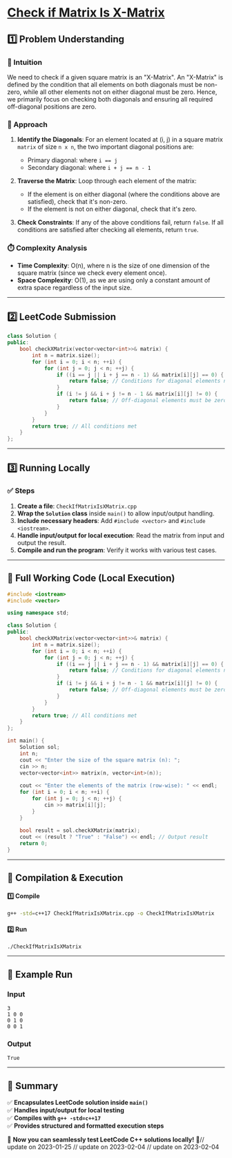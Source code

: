# **[Check if Matrix Is X-Matrix](https://leetcode.com/problems/check-if-matrix-is-x-matrix/description/)**  

## **1️⃣ Problem Understanding**  
### **📌 Intuition**  
We need to check if a given square matrix is an "X-Matrix". An "X-Matrix" is defined by the condition that all elements on both diagonals must be non-zero, while all other elements not on either diagonal must be zero. Hence, we primarily focus on checking both diagonals and ensuring all required off-diagonal positions are zero.

### **🚀 Approach**  
1. **Identify the Diagonals**: For an element located at (i, j) in a square matrix `matrix` of size `n x n`, the two important diagonal positions are:
   - Primary diagonal: where `i == j`
   - Secondary diagonal: where `i + j == n - 1`
   
2. **Traverse the Matrix**: Loop through each element of the matrix:
   - If the element is on either diagonal (where the conditions above are satisfied), check that it's non-zero.
   - If the element is not on either diagonal, check that it's zero.
   
3. **Check Constraints**: If any of the above conditions fail, return `false`. If all conditions are satisfied after checking all elements, return `true`.

### **⏱️ Complexity Analysis**  
- **Time Complexity**: O(n), where n is the size of one dimension of the square matrix (since we check every element once).  
- **Space Complexity**: O(1), as we are using only a constant amount of extra space regardless of the input size.  

---  

## **2️⃣ LeetCode Submission**  
```cpp
class Solution {
public:
    bool checkXMatrix(vector<vector<int>>& matrix) {
        int n = matrix.size();
        for (int i = 0; i < n; ++i) {
            for (int j = 0; j < n; ++j) {
                if ((i == j || i + j == n - 1) && matrix[i][j] == 0) {
                    return false; // Conditions for diagonal elements not met
                }
                if (i != j && i + j != n - 1 && matrix[i][j] != 0) {
                    return false; // Off-diagonal elements must be zero
                }
            }
        }
        return true; // All conditions met
    }
};  
```  

---  

## **3️⃣ Running Locally**  
### **✅ Steps**  
1. **Create a file**: `CheckIfMatrixIsXMatrix.cpp`  
2. **Wrap the `Solution` class** inside `main()` to allow input/output handling.  
3. **Include necessary headers**: Add `#include <vector>` and `#include <iostream>`.  
4. **Handle input/output for local execution**: Read the matrix from input and output the result.  
5. **Compile and run the program**: Verify it works with various test cases.  

---  

## **📝 Full Working Code (Local Execution)**  
```cpp
#include <iostream>
#include <vector>

using namespace std;

class Solution {
public:
    bool checkXMatrix(vector<vector<int>>& matrix) {
        int n = matrix.size();
        for (int i = 0; i < n; ++i) {
            for (int j = 0; j < n; ++j) {
                if ((i == j || i + j == n - 1) && matrix[i][j] == 0) {
                    return false; // Conditions for diagonal elements not met
                }
                if (i != j && i + j != n - 1 && matrix[i][j] != 0) {
                    return false; // Off-diagonal elements must be zero
                }
            }
        }
        return true; // All conditions met
    }
};

int main() {
    Solution sol;
    int n;
    cout << "Enter the size of the square matrix (n): ";
    cin >> n;
    vector<vector<int>> matrix(n, vector<int>(n));
    
    cout << "Enter the elements of the matrix (row-wise): " << endl;
    for (int i = 0; i < n; ++i) {
        for (int j = 0; j < n; ++j) {
            cin >> matrix[i][j];
        }
    }
    
    bool result = sol.checkXMatrix(matrix);
    cout << (result ? "True" : "False") << endl; // Output result
    return 0;
}  
```  

---  

## **🔧 Compilation & Execution**  
#### **1️⃣ Compile**  
```bash
g++ -std=c++17 CheckIfMatrixIsXMatrix.cpp -o CheckIfMatrixIsXMatrix
```  

#### **2️⃣ Run**  
```bash
./CheckIfMatrixIsXMatrix
```  

---  

## **🎯 Example Run**  
### **Input**  
```
3
1 0 0
0 1 0
0 0 1
```  
### **Output**  
```
True
```  

---  

## **📌 Summary**  
✅ **Encapsulates LeetCode solution inside `main()`**  
✅ **Handles input/output for local testing**  
✅ **Compiles with `g++ -std=c++17`**  
✅ **Provides structured and formatted execution steps**  

🚀 **Now you can seamlessly test LeetCode C++ solutions locally!** 🚀// update on 2023-01-25
// update on 2023-02-04
// update on 2023-02-04

